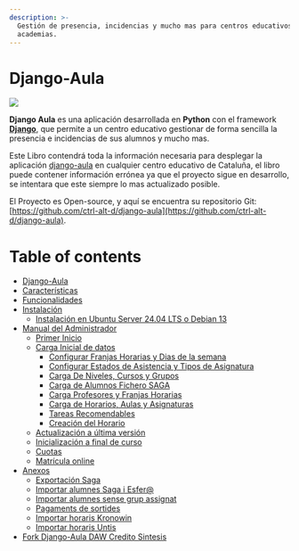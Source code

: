 ```yaml
---
description: >-
  Gestión de presencia, incidencias y mucho mas para centros educativos y
  academias.
---
```


# Django-Aula

![](.gitbook/assets/687474703a2f2f692e696d6775722e636f6d2f596c43525461702e706e67.png)

**Django Aula** es una aplicación desarrollada en **Python** con el framework [**Django**](https://www.djangoproject.com/), que permite a un centro educativo gestionar de forma sencilla la presencia e incidencias de sus alumnos y mucho mas. 

Este Libro contendrá toda la información necesaria para desplegar la aplicación [django-aula](https://github.com/ctrl-alt-d/django-aula) en cualquier centro educativo de Cataluña, el libro puede contener información errónea ya que el proyecto sigue en desarrollo, se intentara que este siempre lo mas actualizado posible.

El Proyecto es Open-source, y aquí se encuentra su repositorio Git: [https://github.com/ctrl-alt-d/django-aula](https://github.com/ctrl-alt-d/django-aula).

# Table of contents

* [Django-Aula](README.md)
* [Características](caracteristicas.md)
* [Funcionalidades](funcionalidades.md)
* [Instalación](instalacion-2/README.md)
  * [Instalación en Ubuntu Server 24.04 LTS o Debian 13](instalacion-2/instalacion.md)
* [Manual del Administrador](manual-de-uso/README.md)
  * [Primer Inicio](manual-de-uso/primer-inicio.md)
  * [Carga Inicial de datos](manual-de-uso/carga-inicial-de-datos/README.md)
    * [Configurar Franjas Horarias y Dias de la semana](manual-de-uso/carga-inicial-de-datos/configurar-franjas-y-dias-semana.md)
    * [Configurar Estados de Asistencia y Tipos de Asignatura](manual-de-uso/carga-inicial-de-datos/configurar-estados-de-asistencia-y-tipos-de-asignatura.md)
    * [Carga De Niveles, Cursos y Grupos](manual-de-uso/carga-inicial-de-datos/creacion-de-niveles-cursos-y-grupos.md)
    * [Carga de Alumnos Fichero SAGA](manual-de-uso/carga-inicial-de-datos/carga-de-alumnos-fichero-saga.md)
    * [Carga Profesores y Franjas Horarias](manual-de-uso/carga-inicial-de-datos/carga-profesores-y-franjas-horarias.md)
    * [Carga de Horarios, Aulas y Asignaturas](manual-de-uso/carga-inicial-de-datos/carga-de-horarios-aulas-y-asignaturas.md)
    * [Tareas Recomendables](manual-de-uso/carga-inicial-de-datos/tareas-recomendables.md)
    * [Creación del Horario](manual-de-uso/carga-inicial-de-datos/creacion-del-horario.md)
  * [Actualización a última versión](manual-de-uso/actualitza.md)
  * [Inicialización a final de curso](manual-de-uso/inicialitza.md)
  * [Cuotas](manual-de-uso/quotes.md)
  * [Matrícula online](manual-de-uso/matricula.md)
* [Anexos](anexos/README.md)
  * [Exportación Saga](anexos/exportacion-saga.md)
  * [Importar alumnes Saga i Esfer@](../installacio/TutorialALUMNES_SAGA-ESFER@_a_DJAU.pdf)
  * [Importar alumnes sense grup assignat](../installacio/IMPORTAR_A_DJAUsense_curs_actualitzat.pdf)
  * [Pagaments de sortides](../installacio/Tutorial%20pagament%20activitats%20on-line.pdf)
  * [Importar horaris Kronowin](../installacio/exportacio-kronowin.pdf)
  * [Importar horaris Untis](../Wiki/manual-de-uso/carga-inicial-de-datos/README.md#para-untis)
* [Fork Django-Aula DAW Credito Sintesis](fork-django-aula-daw-credito-sintesis.md)

